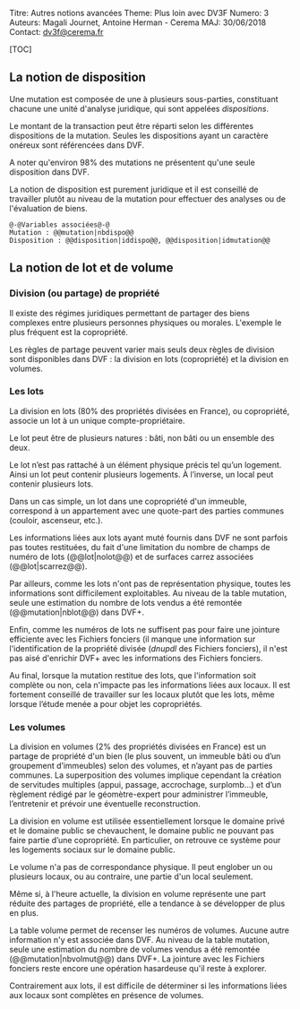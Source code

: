 Titre: Autres notions avancées
Theme: Plus loin avec DV3F
Numero: 3
Auteurs: Magali Journet, Antoine Herman - Cerema
MAJ: 30/06/2018
Contact: dv3f@cerema.fr

[TOC]

## La notion de disposition

Une mutation est composée de une à plusieurs sous-parties, constituant chacune une unité d'analyse juridique,
qui sont appelées _dispositions_. 

Le montant de la transaction peut être réparti selon les différentes dispositions de la mutation. 
Seules les dispositions ayant un caractère onéreux sont référencées dans DVF. 

A noter qu'environ 98% des mutations ne présentent qu'une seule disposition dans DVF.

La notion de disposition est purement juridique et il est conseillé de travailler plutôt au niveau de la mutation pour effectuer des analyses ou de l'évaluation de biens.

```variables
@-@Variables associées@-@
Mutation : @@mutation|nbdispo@@
Disposition : @@disposition|iddispo@@, @@disposition|idmutation@@
``` 

## La notion de lot et de volume

### Division (ou partage) de propriété

Il existe des régimes juridiques permettant de partager des biens complexes entre plusieurs personnes physiques ou morales. L'exemple le plus fréquent est la copropriété.

Les règles de partage peuvent varier mais seuls deux règles de division sont disponibles dans DVF :
la division en lots (copropriété) et la division en volumes.

### Les lots

La division en lots (80% des propriétés divisées en France), ou copropriété, associe un lot à un unique compte-propriétaire. 

Le lot peut être de plusieurs natures : bâti, non bâti ou un ensemble des deux.

Le lot n’est pas rattaché à un élément physique précis tel qu’un logement. Ainsi un lot peut contenir plusieurs logements. À l’inverse, un local peut contenir plusieurs lots.

Dans un cas simple, un lot dans une copropriété d'un immeuble, correspond à un appartement avec une quote-part des parties communes (couloir, ascenseur, etc.).

Les informations liées aux lots ayant muté fournis dans DVF ne sont parfois pas toutes restituées, du fait d'une limitation du nombre de champs de numéro de lots (@@lot|nolot@@) et de surfaces carrez associées (@@lot|scarrez@@).

Par ailleurs, comme les lots n'ont pas de représentation physique, toutes les informations sont difficilement exploitables. Au niveau de la table mutation, seule une estimation du nombre de lots vendus a été remontée (@@mutation|nblot@@) dans DVF+.

Enfin, comme les numéros de lots ne suffisent pas pour faire une jointure efficiente avec les Fichiers fonciers (il manque une information sur l'identification de la propriété divisée (_dnupdl_ des Fichiers fonciers), il n'est pas aisé d'enrichir DVF+ avec les informations des Fichiers fonciers.   

Au final, lorsque la mutation restitue des lots, que l'information soit complète ou non, cela n'impacte pas les informations liées aux locaux. Il est fortement conseillé de travailler sur les locaux plutôt que les lots, même lorsque l’étude menée a pour objet les copropriétés. 

 
### Les volumes

La division en volumes (2% des propriétés divisées en France) est un partage de propriété d'un bien (le plus souvent, un immeuble bâti ou d’un groupement d’immeubles) selon des volumes, et n’ayant pas de parties communes. La superposition des volumes implique cependant la création de servitudes multiples (appui, passage, accrochage, surplomb…) et d’un règlement rédigé par le géomètre-expert pour administrer l’immeuble, l’entretenir et prévoir une éventuelle reconstruction. 

La division en volume est utilisée essentiellement lorsque le domaine privé et le domaine public se chevauchent, le domaine public ne pouvant pas faire partie d’une copropriété. En particulier, on retrouve ce système pour les logements sociaux sur le domaine public.

Le volume n'a pas de correspondance physique. Il peut englober un ou plusieurs locaux, ou au contraire, une partie d'un local seulement.

Même si, à l'heure actuelle, la division en volume représente une part réduite des partages de propriété, elle a tendance à se développer de plus en plus.

La table volume permet de recenser les numéros de volumes. Aucune autre information n'y est associée dans DVF. 
Au niveau de la table mutation, seule une estimation du nombre de volumes vendus a été remontée (@@mutation|nbvolmut@@) dans DVF+. 
La jointure avec les Fichiers fonciers reste encore une opération hasardeuse qu'il reste à explorer.

Contrairement aux lots, il est difficile de déterminer si les informations liées aux locaux sont complètes en présence de volumes. 

